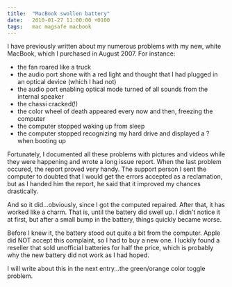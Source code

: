 ```yaml
---
title:	"MacBook swollen battery"
date:	2010-01-27 11:00:00 +0100
tags: 	mac magsafe macbook
---
```



I have previously written about my numerous problems with my new, white MacBook,
which I purchased in August 2007. For instance:

- the fan roared like a truck
- the audio port shone with a red light and thought that I had plugged in an optical device (which I had not)
- the audio port enabling optical mode turned of all sounds from the internal speaker
- the chassi cracked(!)
- the color wheel of death appeared every now and then, freezing the computer
- the computer stopped waking up from sleep
- the computer stopped recognizing my hard drive and displayed a ? when booting up

Fortunately, I documented all these problems with pictures and videos while they
were happening and wrote a long issue report. When the last problem occured, the
report proved very handy. The support person I sent the computer to doubted that
I would get the errors accepted as a reclamation, but as I handed him the report,
he said that it improved my chances drastically.

And so it did...obviously, since I got the computed repaired. After that, it has
worked like a charm. That is, until the battery did swell up. I didn't notice it
at first, but after a small bump in the battery, things quickly became worse.

Before I knew it, the battery stood out quite a bit from the computer. Apple did
NOT accept this complaint, so I had to buy a new one. I luckily found a reseller
that sold unofficial batteries for half the price, which is probably why the new
battery did not work as I had hoped.

I will write about this in the next entry...the green/orange color toggle problem.